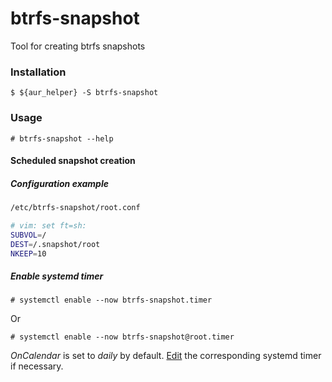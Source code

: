 # btrfs-snapshot

Tool for creating btrfs snapshots

### Installation

`$ ${aur_helper} -S btrfs-snapshot`

### Usage

`# btrfs-snapshot --help`

#### Scheduled snapshot creation

##### Configuration example

```bash
/etc/btrfs-snapshot/root.conf

# vim: set ft=sh:
SUBVOL=/
DEST=/.snapshot/root
NKEEP=10
```

##### Enable systemd timer

`# systemctl enable --now btrfs-snapshot.timer`

Or

`# systemctl enable --now btrfs-snapshot@root.timer`

*OnCalendar* is set to *daily* by default. [Edit](https://wiki.archlinux.org/index.php/Systemd#Editing_provided_units) the corresponding systemd timer if necessary.
